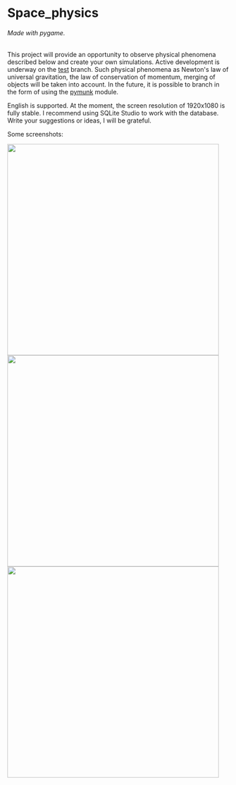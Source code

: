 # Space_physics
###### Made with pygame. 
This project will provide an opportunity to observe physical phenomena described below and create your own simulations. 
Active development is underway on the [test](https://github.com/bogtogus/Space_physics/tree/test) branch.
Such physical phenomena as Newton's law of universal gravitation, the law of conservation of momentum, merging of objects will be taken into account. 
In the future, it is possible to branch in the form of using the [pymunk](http://www.pymunk.org/en/latest/) module.

English is supported. At the moment, the screen resolution of 1920x1080 is fully stable. I recommend using SQLite Studio to work with the database.
Write your suggestions or ideas, I will be grateful.

Some screenshots:

<img src="https://user-images.githubusercontent.com/75621064/116752306-1267f900-aa0e-11eb-9362-358431a11afd.png" width="480">

<img src="https://user-images.githubusercontent.com/75621064/116752411-34fa1200-aa0e-11eb-9cfb-d812259a9bd8.png" width="480">

<img src="https://user-images.githubusercontent.com/75621064/116752886-e7ca7000-aa0e-11eb-8fd5-2b0f1f4e2993.png" width="480">
